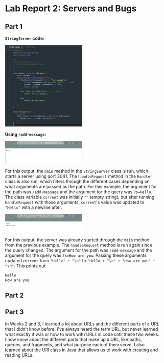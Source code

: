 # Lab Report 2: Servers and Bugs
## Part 1
**`StringServer` code:**

<img src="https://github.com/tdalen/cse15l-lab-reports/blob/main/StringServerCode.png?raw=true" width="50%" height="50%">

**Using `/add-message`:**

<img src="https://github.com/tdalen/cse15l-lab-reports/blob/main/hello.png?raw=true" width="50%" height="50%">

For this output, the `main` method in the `StringServer` class is run, which starts a server using port 3041. The `handleRequest` method in the `Handler` class is also run, which filters through the different cases depending on what arguments are passed as the path. For this example, the argument for the path was `/add-message` and the argument for the query was `?s=Hello`. The class variable `current` was initially `""` (empty string), but after running `handleRequest` with those arguments, `current`'s value was updated to `"Hello"` with a newline after.

<img src="https://github.com/tdalen/cse15l-lab-reports/blob/main/howareyou.png?raw=true" width="50%" height="50%">

For this output, the server was already started through the `main` method from the previous example. The `handleRequest` method is run again since the query changed. The argument for the path was `/add-message` and the argument for the query was `?s=How are you`. Passing these arguments updated `current` from `"Hello" + "\n"` to `"Hello + "\n" + "How are you" + "\n"`. This prints out:
```
Hello
How are you
```

## Part 2

## Part 3
In Weeks 2 and 3, I learned a lot about URLs and the different parts of a URL that I didn't know before. I've always heard the term URL, but never learned what exactly it was or how to work with URLs in code until these two weeks. I now know about the different parts that make up a URL, like paths, queries, and fragments, and what purpose each of them serve. I also learned about the URI class in Java that allows us to work with creating and reading URLs.

